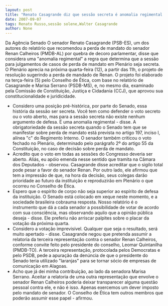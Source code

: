 ```yaml
---
layout: post
title: "Renato Casagrande diz que sessão secreta é anomalia regimental "
date: 2007-09-07
tags: Renato Russo,sessão solene,Walter Casagrande
author: None
---
```

Da Ag&ecirc;ncia Senado
O senador Renato Casagrande (PSB-ES), um dos autores do relat&oacute;rio que recomendou a perda de mandato do senador Renan Calheiros (PMDB-AL) por quebra de decoro parlamentar, disse que considera uma &quot;anomalia regimental&quot; a regra que determina que a sess&atilde;o para julgamentos de casos de perda de mandato em Plen&aacute;rio seja secreta.
O Plen&aacute;rio aprecia na pr&oacute;xima quarta-feira (12), a partir das 11h, o projeto de resolu&ccedil;&atilde;o sugerindo a perda de mandado de Renan. O projeto foi elaborado na ter&ccedil;a-feira (5) pelo Conselho de &Eacute;tica, com base no relat&oacute;rio de Casagrande e Marisa Serrano (PSDB-MS), e, no mesmo dia, examinado pela Comiss&atilde;o de Constitui&ccedil;&atilde;o, Justi&ccedil;a e Cidadania (CCJ), que aprovou sua constitucionalidade e juridicidade.
- Considero uma posi&ccedil;&atilde;o pr&eacute;-hist&oacute;rica, por parte do Senado, essa hist&oacute;ria da sess&atilde;o ser secreta. Voc&ecirc; tem como defender o voto secreto ou o voto aberto, mas para a sess&atilde;o secreta n&atilde;o existe nenhum argumento de defesa. &Eacute; uma anomalia regimental - disse.
A obrigatoriedade da sess&atilde;o secreta quando o Senado tem que se manifestar sobre perda de mandato est&aacute; prevista no artigo 197, inciso I, al&iacute;nea &quot;c&quot; do Regimento Interno. O senador tamb&eacute;m criticou o voto fechado no Plen&aacute;rio, determinado pelo par&aacute;grafo 2&ordm; do artigo 55 da Constitui&ccedil;&atilde;o, no caso de decis&atilde;o sobre perda de mandato.
- Acredito que o voto em todas as sess&otilde;es do Congresso deveria ser aberto. Ali&aacute;s, eu ap&oacute;io emenda nesse sentido que tramita na C&acirc;mara dos Deputados - observou.
Casagrande disse acreditar que o sigilo total pode pesar a favor do senador Renan. Por outro lado, ele afirmou que tem a impress&atilde;o de que, na hora da decis&atilde;o, seus colegas dar&atilde;o prioridade ao futuro da institui&ccedil;&atilde;o e reproduzir&atilde;o em Plen&aacute;rio o que ocorreu no Conselho de &Eacute;tica.
- Espero que o esp&iacute;rito de corpo n&atilde;o seja superior ao esp&iacute;rito de defesa da institui&ccedil;&atilde;o. O Senado est&aacute; colocado em xeque neste momento, e a sociedade brasileira cobrauma resposta. Nosso relat&oacute;rio &eacute; o instrumento que d&aacute; a cada senador a possibilidade de votar de acordo com sua consci&ecirc;ncia, mas observando aquilo que a opini&atilde;o p&uacute;blica deseja - disse.
Ele preferiu n&atilde;o arriscar palpites sobre o placar da vota&ccedil;&atilde;o da pr&oacute;xima quarta.
- Considero a vota&ccedil;&atilde;o imprevis&iacute;vel. Qualquer que seja o resultado, ser&aacute; muito apertado - disse.
Casagrande negou que pretenda assumir a relatoria da terceira representa&ccedil;&atilde;o contra o senador Renan Calheiros, conforme convite feito pelo presidente do conselho, Leomar Quintanilha (PMDB-TO). A terceira representa&ccedil;&atilde;o, protocolada pelos Democratas e pelo PSDB, pede a apura&ccedil;&atilde;o da den&uacute;ncia de que o presidente do Senado teria utilizado &quot;laranjas&quot; para se tornar s&oacute;cio de empresas de comunica&ccedil;&atilde;o em Alagoas.
- Acho que j&aacute; dei minha contribui&ccedil;&atilde;o, ao lado da senadora Marisa Serrano. Aceitar a relatoria de uma outra representa&ccedil;&atilde;o que envolve o senador Renan Calheiros poderia deixar transparecer alguma quest&atilde;o pessoal contra ele, e n&atilde;o &eacute; isso. Apenas exercemos um dever imposto pelo mandato de senador. O Conselho de &Eacute;tica tem outros membros que poder&atilde;o assumir esse papel - afirmou. 